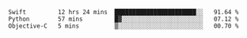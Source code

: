 
<!--START_SECTION:waka-->
```text
Swift         12 hrs 24 mins  ███████████████████████░░   91.64 % 
Python        57 mins         █▓░░░░░░░░░░░░░░░░░░░░░░░   07.12 % 
Objective-C   5 mins          ▒░░░░░░░░░░░░░░░░░░░░░░░░   00.70 % 
```
<!--END_SECTION:waka-->

